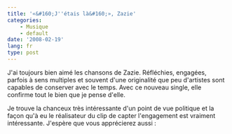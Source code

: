 ```yaml
---
title: '«&#160;J''étais là&#160;», Zazie'
categories:
    - Musique
    - default
date: '2008-02-19'
lang: fr
type: post
---
```


J'ai toujours bien aimé les chansons de Zazie. Réfléchies, engagées, parfois à sens multiples et souvent d'une originalité que peu d'artistes sont capables de conserver avec le temps. Avec ce nouveau single, elle confirme tout le bien que je pense d'elle.
<!-- more -->
Je trouve la chanceux très intéressante d'un point de vue politique et la façon qu'à eu le réalisateur du clip de capter l'engagement est vraiment intéressante. J'espère que vous apprécierez aussi&nbsp;:
